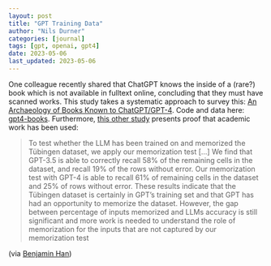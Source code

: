 ```yaml
---
layout: post
title: "GPT Training Data"
author: "Nils Durner"
categories: [journal]
tags: [gpt, openai, gpt4]
date: 2023-05-06
last_updated: 2023-05-06
---
```


One colleague recently shared that ChatGPT knows the inside of a (rare?) book which is not available in fulltext online, concluding that they must have scanned works. This study takes a systematic approach to survey this: [An Archaeology of Books Known to ChatGPT/GPT-4](https://arxiv.org/abs/2305.00118). Code and data here: [gpt4-books](https://github.com/bamman-group/gpt4-books).
Furthermore, [this other study](https://arxiv.org/abs/2305.00050) presents proof that academic work has been used:
> To test whether the LLM has been trained on and memorized the Tübingen dataset, we apply our memorization test [...] We find that GPT-3.5 is able to correctly recall 58% of the remaining cells in the dataset, and recall 19% of the rows without error. Our memorization test with GPT-4 is able to recall 61% of remaining cells in the dataset and 25% of rows without error. These results indicate that the Tübingen dataset is certainly in GPT’s training set and that GPT has had an opportunity to memorize the dataset. However, the gap between percentage of inputs memorized and LLMs accuracy is still significant and more work is needed to understand the role of memorization for the inputs that are not captured by our memorization test

(via [Benjamin Han](https://www.linkedin.com/in/benjaminhan/))